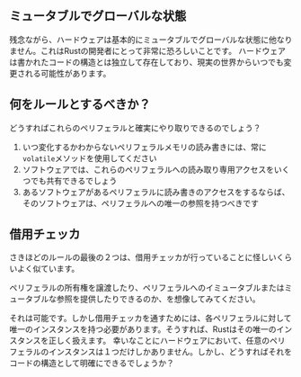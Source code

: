 <!-- ## Mutable Global State -->

## ミュータブルでグローバルな状態

<!--
Unfortunately, hardware is basically nothing but mutable global state, which can feel very frightening for a Rust developer. Hardware exists independently from the structures of the code we write, and can be modified at any time by the real world.
-->

残念ながら、ハードウェアは基本的にミュータブルでグローバルな状態に他なりません。これはRustの開発者にとって非常に恐ろしいことです。
ハードウェアは書かれたコードの構造とは独立して存在しており、現実の世界からいつでも変更される可能性があります。

<!-- ## What should our rules be? -->

## 何をルールとするべきか？

<!--
How can we reliably interact with these peripherals?
-->

どうすればこれらのペリフェラルと確実にやり取りできるのでしょう？

<!--
1. Always use `volatile` methods to read or write to peripheral memory, as it can change at any time
2. In software, we should be able to share any number of read-only accesses to these peripherals
3. If some software should have read-write access to a peripheral, it should hold the only reference to that peripheral
-->

1. いつ変化するかわからないペリフェラルメモリの読み書きには、常に`volatile`メソッドを使用してください
2. ソフトウェアでは、これらのペリフェラルへの読み取り専用アクセスをいくつでも共有できるでしょう
3. あるソフトウェアがあるペリフェラルに読み書きのアクセスをするならば、そのソフトウェアは、ペリフェラルへの唯一の参照を持つべきです

<!-- ## The Borrow Checker -->

## 借用チェッカ

<!--
The last two of these rules sound suspiciously similar to what the Borrow Checker does already!
-->

さきほどのルールの最後の２つは、借用チェッカが行っていることに怪しいくらいよく似ています。

<!--
Imagine if we could pass around ownership of these peripherals, or offer immutable or mutable references to them?
-->

ペリフェラルの所有権を譲渡したり、ペリフェラルへのイミュータブルまたはミュータブルな参照を提供したりできるのか、を想像してみてください。

<!--
Well, we can, but for the Borrow Checker, we need to have exactly one instance of each peripheral, so Rust can handle this correctly. Well, luckliy in the hardware, there is only one instance of any given peripheral, but how can we expose that in the structure of our code?
-->

それは可能です。しかし借用チェッカを通すためには、各ペリフェラルに対して唯一のインスタンスを持つ必要があります。そうすれば、Rustはその唯一のインスタンスを正しく扱えます。
幸いなことにハードウェアにおいて、任意のペリフェラルのインスタンスは１つだけしかありません。しかし、どうすればそれをコードの構造として明確にできるでしょうか？
